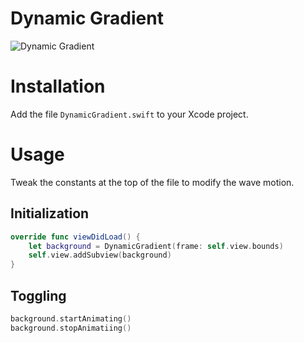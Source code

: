 Dynamic Gradient
======================

![Dynamic Gradient](https://github.com/MattMcEachern/DynamicGradient/blob/master/DynamicGradient.gif)

# Installation

Add the file `DynamicGradient.swift` to your Xcode project.

# Usage

Tweak the constants at the top of the file to modify the wave motion.

## Initialization
``` swift
override func viewDidLoad() {
	let background = DynamicGradient(frame: self.view.bounds)
	self.view.addSubview(background)
}
```

## Toggling
``` swift
background.startAnimating()
background.stopAnimatiing()
```